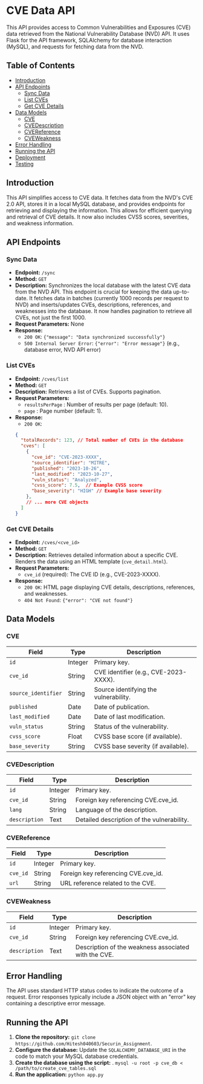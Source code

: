 # CVE Data API

This API provides access to Common Vulnerabilities and Exposures (CVE) data retrieved from the National Vulnerability Database (NVD) API. It uses Flask for the API framework, SQLAlchemy for database interaction (MySQL), and requests for fetching data from the NVD.

## Table of Contents

* [Introduction](#introduction)
* [API Endpoints](#api-endpoints)
    * [Sync Data](#sync-data)
    * [List CVEs](#list-cves)
    * [Get CVE Details](#get-cve-details)
* [Data Models](#data-models)
    * [CVE](#cve)
    * [CVEDescription](#cvedescription)
    * [CVEReference](#cvereference)
    * [CVEWeakness](#cveweakness)
* [Error Handling](#error-handling)
* [Running the API](#running-the-api)
* [Deployment](#deployment-optional)
* [Testing](#testing-optional)

## Introduction <a name="introduction"></a>

This API simplifies access to CVE data. It fetches data from the NVD's CVE 2.0 API, stores it in a local MySQL database, and provides endpoints for retrieving and displaying the information. This allows for efficient querying and retrieval of CVE details.  It now also includes CVSS scores, severities, and weakness information.

## API Endpoints <a name="api-endpoints"></a>

### Sync Data <a name="sync-data"></a>

* **Endpoint:** `/sync`
* **Method:** `GET`
* **Description:** Synchronizes the local database with the latest CVE data from the NVD API. This endpoint is crucial for keeping the data up-to-date. It fetches data in batches (currently 1000 records per request to NVD) and inserts/updates CVEs, descriptions, references, and weaknesses into the database. It now handles pagination to retrieve all CVEs, not just the first 1000.
* **Request Parameters:** None
* **Response:**
    * `200 OK`:  `{"message": "Data synchronized successfully"}`
    * `500 Internal Server Error`: `{"error": "Error message"}` (e.g., database error, NVD API error)

### List CVEs <a name="list-cves"></a>

* **Endpoint:** `/cves/list`
* **Method:** `GET`
* **Description:** Retrieves a list of CVEs. Supports pagination.
* **Request Parameters:**
    * `resultsPerPage` : Number of results per page (default: 10).
    * `page` : Page number (default: 1).
* **Response:**
    * `200 OK`:
    ```json
    {
      "totalRecords": 123, // Total number of CVEs in the database
      "cves": [
        {
          "cve_id": "CVE-2023-XXXX",
          "source_identifier": "MITRE",
          "published": "2023-10-26",
          "last_modified": "2023-10-27",
          "vuln_status": "Analyzed",
          "cvss_score": 7.5,  // Example CVSS score
          "base_severity": "HIGH" // Example base severity
        },
        // ... more CVE objects
      ]
    }
    ```

### Get CVE Details <a name="get-cve-details"></a>

* **Endpoint:** `/cves/<cve_id>`
* **Method:** `GET`
* **Description:** Retrieves detailed information about a specific CVE. Renders the data using an HTML template (`cve_detail.html`).
* **Request Parameters:**
    * `cve_id` (required): The CVE ID (e.g., CVE-2023-XXXX).
* **Response:**
    * `200 OK`: HTML page displaying CVE details, descriptions, references, and weaknesses.
    * `404 Not Found`: `{"error": "CVE not found"}`

## Data Models <a name="data-models"></a>

### CVE <a name="cve"></a>

| Field             | Type    | Description                                                              |
|-------------------|---------|--------------------------------------------------------------------------|
| `id`              | Integer | Primary key.                                                             |
| `cve_id`          | String  | CVE identifier (e.g., CVE-2023-XXXX).                                  |
| `source_identifier` | String  | Source identifying the vulnerability.                                     |
| `published`         | Date    | Date of publication.                                                      |
| `last_modified`     | Date    | Date of last modification.                                                |
| `vuln_status`       | String  | Status of the vulnerability.                                            |
| `cvss_score`        | Float   | CVSS base score (if available).                                          |
| `base_severity`    | String  | CVSS base severity (if available).                                       |

### CVEDescription <a name="cvedescription"></a>

| Field       | Type    | Description                                         |
|-------------|---------|-----------------------------------------------------|
| `id`          | Integer | Primary key.                                        |
| `cve_id`      | String  | Foreign key referencing CVE.cve_id.                 |
| `lang`        | String  | Language of the description.                         |
| `description` | Text    | Detailed description of the vulnerability.         |

### CVEReference <a name="cvereference"></a>

| Field   | Type    | Description                                   |
|---------|---------|-----------------------------------------------|
| `id`      | Integer | Primary key.                                  |
| `cve_id`  | String  | Foreign key referencing CVE.cve_id.           |
| `url`     | String  | URL reference related to the CVE.             |

### CVEWeakness <a name="cveweakness"></a>

| Field       | Type    | Description                                         |
|-------------|---------|-----------------------------------------------------|
| `id`          | Integer | Primary key.                                        |
| `cve_id`      | String  | Foreign key referencing CVE.cve_id.                 |
| `description` | Text    | Description of the weakness associated with the CVE. |


## Error Handling <a name="error-handling"></a>

The API uses standard HTTP status codes to indicate the outcome of a request. Error responses typically include a JSON object with an "error" key containing a descriptive error message.

## Running the API <a name="running-the-api"></a>

1.  **Clone the repository:** `git clone https://github.com/Hitesh040603/Securin_Assignment`.
2.  **Configure the database:** Update the `SQLALCHEMY_DATABASE_URI` in the code to match your MySQL database credentials.
3.  **Create the database using the script:** .
   `mysql -u root -p cve_db < /path/to/create_cve_tables.sql`
4.  **Run the application:** `python app.py`

